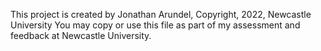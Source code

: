 This project is created by Jonathan Arundel, Copyright, 2022, Newcastle University You may copy or use this file as part of my assessment and feedback at Newcastle University.
